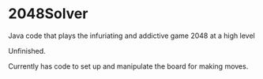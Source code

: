 # 2048Solver
Java code that plays the infuriating and addictive game 2048 at a high level

Unfinished.

Currently has code to set up and manipulate the board for making moves.
